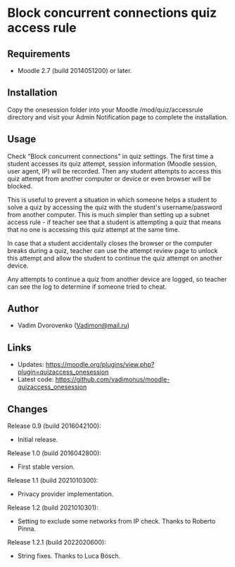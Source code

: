 Block concurrent connections quiz access rule
=============================================

Requirements
------------
- Moodle 2.7 (build 2014051200) or later.

Installation
------------
Copy the onesession folder into your Moodle /mod/quiz/accessrule directory and 
visit your Admin Notification page to complete the installation.

Usage
-----
Check "Block concurrent connections" in quiz settings. The first time a student accesses 
its quiz attempt, session information (Moodle session, user agent, IP) will be recorded.
Then any student attempts to access this quiz attempt from another computer or device or 
even browser will be blocked. 

This is useful to prevent a situation in which someone helps
a student to solve a quiz by accessing the quiz with the student's username/password from another 
computer. This is much simpler than setting up a subnet access rule - if teacher see that 
a student is attempting a quiz that means that no one is accessing this quiz attempt 
at the same time. 

In case that a student accidentally closes the browser or the computer breaks
during a quiz, teacher can use the attempt review page to unlock this attempt and allow the
student to continue the quiz attempt on another device. 

Any attempts to continue a quiz from another device are logged, so teacher can see the log 
to determine if someone tried to cheat.

Author
------
- Vadim Dvorovenko (Vadimon@mail.ru)

Links
-----
- Updates: https://moodle.org/plugins/view.php?plugin=quizaccess_onesession
- Latest code: https://github.com/vadimonus/moodle-quizaccess_onesession

Changes
-------
Release 0.9 (build 2016042100):
- Initial release.

Release 1.0 (build 2016042800):
- First stable version.

Release 1.1 (build 2021010300):
- Privacy provider implementation.

Release 1.2 (build 2021010301):
- Setting to exclude some networks from IP check. Thanks to Roberto Pinna.

Release 1.2.1 (build 2022020600):
- String fixes. Thanks to Luca Bösch.
